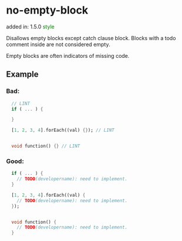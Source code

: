 # no-empty-block
added in: 1.5.0 <span style="color: green">style</span>

Disallows empty blocks except catch clause block. Blocks with a todo comment inside are not considered empty.

Empty blocks are often indicators of missing code.

## Example
### Bad:
```dart
  // LINT
  if ( ... ) {

  }

  [1, 2, 3, 4].forEach((val) {}); // LINT


  void function() {} // LINT
```
### Good:
```dart
  if ( ... ) {
    // TODO(developername): need to implement.
  }

  [1, 2, 3, 4].forEach((val) {
    // TODO(developername): need to implement.
  });


  void function() {
    // TODO(developername): need to implement.
  }
```
